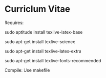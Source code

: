 Curriclum Vitae
==

Requires:

sudo aptitude install texlive-latex-base

sudo apt-get install texlive-science

sudo apt-get install texlive-latex-extra

sudo apt-get install texlive-fonts-recommended

Compile: Use makefile
